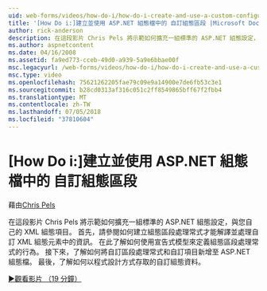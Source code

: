```yaml
---
uid: web-forms/videos/how-do-i/how-do-i-create-and-use-a-custom-configuration-section-in-an-aspnet-configuration-file
title: '[How Do i:]建立並使用 ASP.NET 組態檔中的 自訂組態區段 |Microsoft Docs'
author: rick-anderson
description: 在這段影片 Chris Pels 將示範如何擴充一組標準的 ASP.NET 組態設定，與您自己的 XML 組態項目。 首先，請參閱如何...
ms.author: aspnetcontent
ms.date: 04/16/2008
ms.assetid: fa9ed773-cceb-49d0-a939-5a9e6bbae00f
msc.legacyurl: /web-forms/videos/how-do-i/how-do-i-create-and-use-a-custom-configuration-section-in-an-aspnet-configuration-file
msc.type: video
ms.openlocfilehash: 75621262205fae79c09e9a14900e7de6fb53c3e1
ms.sourcegitcommit: b28cd0313af316c051c2ff8549865bff67f2fbb4
ms.translationtype: MT
ms.contentlocale: zh-TW
ms.lasthandoff: 07/05/2018
ms.locfileid: "37810604"
---
```

<a name="how-do-i-create-and-use-a-custom-configuration-section-in-an-aspnet-configuration-file"></a>[How Do i:]建立並使用 ASP.NET 組態檔中的 自訂組態區段
====================
藉由[Chris Pels](https://twitter.com/chrispels)

在這段影片 Chris Pels 將示範如何擴充一組標準的 ASP.NET 組態設定，與您自己的 XML 組態項目。 首先，請參閱如何建立組態區段處理常式才能解譯並處理自訂 XML 組態元素中的資訊。 在此了解如何使用宣告式模型來定義組態區段處理常式的行為。 接下來，了解如何將自訂區段處理常式和自訂項目新增至 ASP.NET 組態檔。 最後，了解如何以程式設計方式存取的自訂組態資料。

[&#9654;觀看影片 （19 分鐘）](https://channel9.msdn.com/Blogs/ASP-NET-Site-Videos/how-do-i-create-and-use-a-custom-configuration-section-in-an-aspnet-configuration-file)
